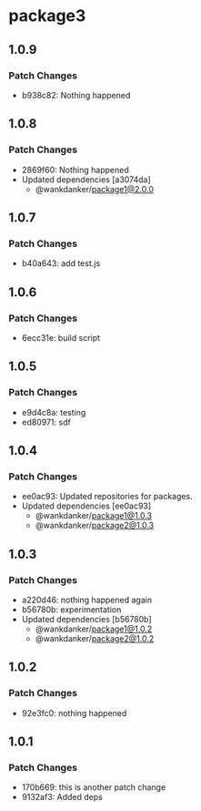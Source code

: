 # package3

## 1.0.9

### Patch Changes

- b938c82: Nothing happened

## 1.0.8

### Patch Changes

- 2869f60: Nothing happened
- Updated dependencies [a3074da]
  - @wankdanker/package1@2.0.0

## 1.0.7

### Patch Changes

- b40a643: add test.js

## 1.0.6

### Patch Changes

- 6ecc31e: build script

## 1.0.5

### Patch Changes

- e9d4c8a: testing
- ed80971: sdf

## 1.0.4

### Patch Changes

- ee0ac93: Updated repositories for packages.
- Updated dependencies [ee0ac93]
  - @wankdanker/package1@1.0.3
  - @wankdanker/package2@1.0.3

## 1.0.3

### Patch Changes

- a220d46: nothing happened again
- b56780b: experimentation
- Updated dependencies [b56780b]
  - @wankdanker/package1@1.0.2
  - @wankdanker/package2@1.0.2

## 1.0.2

### Patch Changes

- 92e3fc0: nothing happened

## 1.0.1

### Patch Changes

- 170b669: this is another patch change
- 9132af3: Added deps
